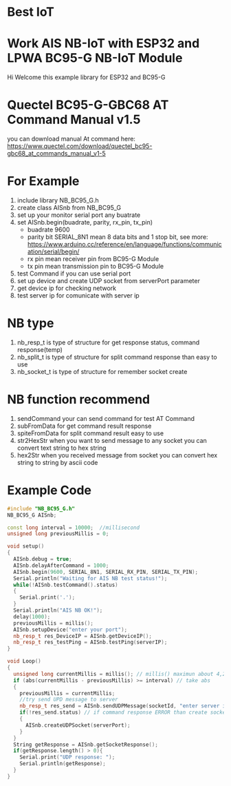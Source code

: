 # Best IoT
# Work AIS NB-IoT with ESP32 and LPWA BC95-G NB-IoT Module
  Hi Welcome this example library for ESP32 and BC95-G  

# Quectel BC95-G-GBC68 AT Command Manual v1.5
  you can download manual At command here: https://www.quectel.com/download/quectel_bc95-gbc68_at_commands_manual_v1-5
  
# For Example
  1. include library NB_BC95_G.h
  2. create class AISnb from NB_BC95_G
  3. set up your monitor serial port any buatrate
  4. set AISnb.begin(buadrate, parity, rx_pin, tx_pin) 
     - buadrate 9600
     - parity bit SERIAL_8N1 mean 8 data bits and 1 stop bit, see more: https://www.arduino.cc/reference/en/language/functions/communication/serial/begin/
     - rx pin mean receiver pin from BC95-G Module
     - tx pin mean transmission pin to BC95-G Module
  5. test Command if you can use serial port
  6. set up device and create UDP socket from serverPort parameter
  7. get device ip for checking network
  8. test server ip for comunicate with server ip
 
# NB type
  1. nb_resp_t is type of structure for get response status, command response(temp) 
  2. nb_split_t is type of structure for split command response than easy to use
  3. nb_socket_t is type of structure for remember socket create 

# NB function recommend
  1. sendCommand your can send command for test AT Command
  2. subFromData for get command result response 
  3. spiteFromData for split command result easy to use
  4. str2HexStr when you want to send message to any socket you can convert text string to hex string
  5. hex2Str when you received message from socket you can convert hex string to string by ascii code

# Example Code

```c++
#include "NB_BC95_G.h"
NB_BC95_G AISnb;

const long interval = 10000;  //millisecond
unsigned long previousMillis = 0;
```

```c++
void setup()
{
  AISnb.debug = true;
  AISnb.delayAfterCommand = 1000;
  AISnb.begin(9600, SERIAL_8N1, SERIAL_RX_PIN, SERIAL_TX_PIN);
  Serial.println("Waiting for AIS NB test status!");
  while(!AISnb.testCommand().status)
  {
    Serial.print('.');
  }
  Serial.println("AIS NB OK!"); 
  delay(1000);
  previousMillis = millis(); 
  AISnb.setupDevice("enter your port");  
  nb_resp_t res_DeviceIP = AISnb.getDeviceIP();  
  nb_resp_t res_testPing = AISnb.testPing(serverIP);
}
```

```c++
void Loop()
{
  unsigned long currentMillis = millis(); // millis() maximun about 4,294,967,295 or 49 days overflow reset
  if (abs(currentMillis - previousMillis) >= interval) // take abs
  { 
    previousMillis = currentMillis;   
    //try send UPD message to server
    nb_resp_t res_send = AISnb.sendUDPMessage(socketId, "enter server ip", "enter server port", length, message, MODE_STRING_HEX);
    if(!res_send.status) // if command response ERROR than create socket
    {
      AISnb.createUDPSocket(serverPort); 
    }
  }
  String getResponse = AISnb.getSocketResponse();
  if(getResponse.length() > 0){
    Serial.print("UDP response: ");
    Serial.println(getResponse);
  }
}
```
